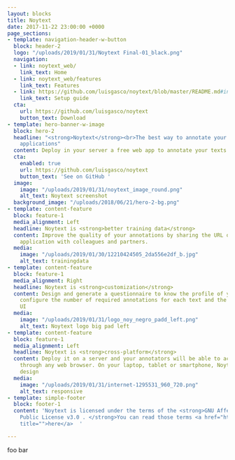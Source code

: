 ```yaml
---
layout: blocks
title: Noytext
date: 2017-11-22 23:00:00 +0000
page_sections:
- template: navigation-header-w-button
  block: header-2
  logo: "/uploads/2019/01/31/Noytext Final-01_black.png"
  navigation:
  - link: noytext_web/
    link_text: Home
  - link: noytext_web/features
    link_text: Features
  - link: https://github.com/luisgasco/noytext/blob/master/README.md#installation
    link_text: Setup guide
  cta:
    url: https://github.com/luisgasco/noytext
    button_text: Download
- template: hero-banner-w-image
  block: hero-2
  headline: "<strong>Noytext</strong><br>The best way to annotate your texts for ML
    applications"
  content: Deploy in your server a free web app to annotate your texts
  cta:
    enabled: true
    url: https://github.com/luisgasco/noytext
    button_text: 'See on GitHub '
  image:
    image: "/uploads/2019/01/31/noytext_image_round.png"
    alt_text: Noytext screenshot
  background_image: "/uploads/2018/06/21/hero-2-bg.png"
- template: content-feature
  block: feature-1
  media_alignment: Left
  headline: Noytext is <strong>better training data</strong>
  content: Improve the quality of your annotations by sharing the URL of your web
    application with colleagues and partners.
  media:
    image: "/uploads/2019/01/30/12210424505_2da556e2df_b.jpg"
    alt_text: trainingdata
- template: content-feature
  block: feature-1
  media_alignment: Right
  headline: Noytext is <strong>customization</strong>
  content: Design and generate a questionnaire to know the profile of your annotators,
    configure the number of required annotations for each text and the application
    UI
  media:
    image: "/uploads/2019/01/31/logo_noy_negro_padd_left.png"
    alt_text: Noytext logo big pad left
- template: content-feature
  block: feature-1
  media_alignment: Left
  headline: Noytext is <strong>cross-platform</strong>
  content: Deploy it on a server and your annotators will be able to access the app
    through any web browser. On your laptop, tablet or smartphone, Noytext has a responsive
    design
  media:
    image: "/uploads/2019/01/31/internet-1295531_960_720.png"
    alt_text: responsive
- template: simple-footer
  block: footer-1
  content: 'Noytext is licensed under the terms of the <strong>GNU Affero General
    Public License v3.0 . </strong>You can read those terms <a href="https://github.com/luisgasco/noytext/blob/master/LICENSE"
    title="">here</a>  '

---
```

foo bar